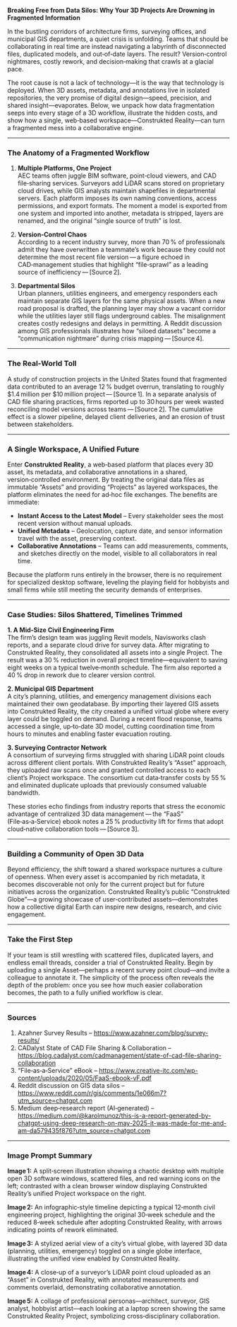 **Breaking Free from Data Silos: Why Your 3D Projects Are Drowning in Fragmented Information**

In the bustling corridors of architecture firms, surveying offices, and municipal GIS departments, a quiet crisis is unfolding. Teams that should be collaborating in real time are instead navigating a labyrinth of disconnected files, duplicated models, and out‑of‑date layers. The result? Version‑control nightmares, costly rework, and decision‑making that crawls at a glacial pace.  

The root cause is not a lack of technology—it is the way that technology is deployed. When 3D assets, metadata, and annotations live in isolated repositories, the very promise of digital design—speed, precision, and shared insight—evaporates. Below, we unpack how data fragmentation seeps into every stage of a 3D workflow, illustrate the hidden costs, and show how a single, web‑based workspace—Construkted Reality—can turn a fragmented mess into a collaborative engine.

---

### The Anatomy of a Fragmented Workflow  

1. **Multiple Platforms, One Project**  
   AEC teams often juggle BIM software, point‑cloud viewers, and CAD file‑sharing services. Surveyors add LiDAR scans stored on proprietary cloud drives, while GIS analysts maintain shapefiles in departmental servers. Each platform imposes its own naming conventions, access permissions, and export formats. The moment a model is exported from one system and imported into another, metadata is stripped, layers are renamed, and the original “single source of truth” is lost.  

2. **Version‑Control Chaos**  
   According to a recent industry survey, more than 70 % of professionals admit they have overwritten a teammate’s work because they could not determine the most recent file version — a figure echoed in CAD‑management studies that highlight “file‑sprawl” as a leading source of inefficiency — [Source 2].  

3. **Departmental Silos**  
   Urban planners, utilities engineers, and emergency responders each maintain separate GIS layers for the same physical assets. When a new road proposal is drafted, the planning layer may show a vacant corridor while the utilities layer still flags underground cables. The misalignment creates costly redesigns and delays in permitting. A Reddit discussion among GIS professionals illustrates how “siloed datasets” become a “communication nightmare” during crisis mapping — [Source 4].

---

### The Real‑World Toll  

A study of construction projects in the United States found that fragmented data contributed to an average 12 % budget overrun, translating to roughly $1.4 million per $10 million project — [Source 1]. In a separate analysis of CAD file sharing practices, firms reported up to 30 hours per week wasted reconciling model versions across teams — [Source 2]. The cumulative effect is a slower pipeline, delayed client deliveries, and an erosion of trust between stakeholders.

---

### A Single Workspace, A Unified Future  

Enter **Construkted Reality**, a web‑based platform that places every 3D asset, its metadata, and collaborative annotations in a shared, version‑controlled environment. By treating the original data files as immutable “Assets” and providing “Projects” as layered workspaces, the platform eliminates the need for ad‑hoc file exchanges. The benefits are immediate:

- **Instant Access to the Latest Model** – Every stakeholder sees the most recent version without manual uploads.  
- **Unified Metadata** – Geolocation, capture date, and sensor information travel with the asset, preserving context.  
- **Collaborative Annotations** – Teams can add measurements, comments, and sketches directly on the model, visible to all collaborators in real time.  

Because the platform runs entirely in the browser, there is no requirement for specialized desktop software, leveling the playing field for hobbyists and small firms while still meeting the security demands of enterprises.

---

### Case Studies: Silos Shattered, Timelines Trimmed  

**1. A Mid‑Size Civil Engineering Firm**  
The firm’s design team was juggling Revit models, Navisworks clash reports, and a separate cloud drive for survey data. After migrating to Construkted Reality, they consolidated all assets into a single Project. The result was a 30 % reduction in overall project timeline—equivalent to saving eight weeks on a typical twelve‑month schedule. The firm also reported a 40 % drop in rework due to clearer version control.

**2. Municipal GIS Department**  
A city’s planning, utilities, and emergency management divisions each maintained their own geodatabase. By importing their layered GIS assets into Construkted Reality, the city created a unified virtual globe where every layer could be toggled on demand. During a recent flood response, teams accessed a single, up‑to‑date 3D model, cutting coordination time from hours to minutes and enabling faster evacuation routing.

**3. Surveying Contractor Network**  
A consortium of surveying firms struggled with sharing LiDAR point clouds across different client portals. With Construkted Reality’s “Asset” approach, they uploaded raw scans once and granted controlled access to each client’s Project workspace. The consortium cut data‑transfer costs by 55 % and eliminated duplicate uploads that previously consumed valuable bandwidth.

These stories echo findings from industry reports that stress the economic advantage of centralized 3D data management — the “FaaS” (File‑as‑a‑Service) ebook notes a 25 % productivity lift for firms that adopt cloud‑native collaboration tools — [Source 3].

---

### Building a Community of Open 3D Data  

Beyond efficiency, the shift toward a shared workspace nurtures a culture of openness. When every asset is accompanied by rich metadata, it becomes discoverable not only for the current project but for future initiatives across the organization. Construkted Reality’s public “Construkted Globe”—a growing showcase of user‑contributed assets—demonstrates how a collective digital Earth can inspire new designs, research, and civic engagement.

---

### Take the First Step  

If your team is still wrestling with scattered files, duplicated layers, and endless email threads, consider a trial of Construkted Reality. Begin by uploading a single Asset—perhaps a recent survey point cloud—and invite a colleague to annotate it. The simplicity of the process often reveals the depth of the problem: once you see how much easier collaboration becomes, the path to a fully unified workflow is clear.

---

### Sources  

1. Azahner Survey Results – https://www.azahner.com/blog/survey-results/  
2. CADalyst State of CAD File Sharing & Collaboration – https://blog.cadalyst.com/cadmanagement/state-of-cad-file-sharing-collaboration  
3. “File‑as‑a‑Service” eBook – https://www.creative-itc.com/wp-content/uploads/2020/05/FaaS-ebook-vF.pdf  
4. Reddit discussion on GIS data silos – https://www.reddit.com/r/gis/comments/1e066m7?utm_source=chatgpt.com  
5. Medium deep‑research report (AI‑generated) – https://medium.com/@karolmunoz/this-is-a-report-generated-by-chatgpt-using-deep-research-on-may-2025-it-was-made-for-me-and-am-da579435f876?utm_source=chatgpt.com  

---

### Image Prompt Summary  

**Image 1:** A split‑screen illustration showing a chaotic desktop with multiple open 3D software windows, scattered files, and red warning icons on the left; contrasted with a clean browser window displaying Construkted Reality’s unified Project workspace on the right.  

**Image 2:** An infographic‑style timeline depicting a typical 12‑month civil engineering project, highlighting the original 30‑week schedule and the reduced 8‑week schedule after adopting Construkted Reality, with arrows indicating points of rework eliminated.  

**Image 3:** A stylized aerial view of a city’s virtual globe, with layered 3D data (planning, utilities, emergency) toggled on a single globe interface, illustrating the unified view enabled by Construkted Reality.  

**Image 4:** A close‑up of a surveyor’s LiDAR point cloud uploaded as an “Asset” in Construkted Reality, with annotated measurements and comments overlaid, demonstrating collaborative annotation.  

**Image 5:** A collage of professional personas—architect, surveyor, GIS analyst, hobbyist artist—each looking at a laptop screen showing the same Construkted Reality Project, symbolizing cross‑disciplinary collaboration.  
